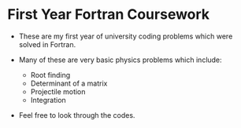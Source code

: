 # First Year Fortran Coursework
- These are my first year of university coding problems which were solved in Fortran.

- Many of these are very basic physics problems which include:
  - Root finding
  - Determinant of a matrix
  - Projectile motion
  - Integration
 
- Feel free to look through the codes.
